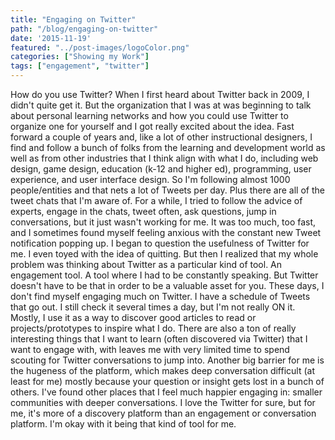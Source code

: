 ```yaml
---
title: "Engaging on Twitter"
path: "/blog/engaging-on-twitter"
date: '2015-11-19'
featured: "../post-images/logoColor.png"
categories: ["Showing my Work"]
tags: ["engagement", "twitter"]
---
```


How do you use Twitter? When I first heard about Twitter back in 2009, I didn't quite get it. But the organization that I was at was beginning to talk about personal learning networks and how you could use Twitter to organize one for yourself and I got really excited about the idea. Fast forward a couple of years and, like a lot of other instructional designers, I find and follow a bunch of folks from the learning and development world as well as from other industries that I think align with what I do, including web design, game design, education (k-12 and higher ed), programming, user experience, and user interface design. So I'm following almost 1000 people/entities and that nets a lot of Tweets per day. Plus there are all of the tweet chats that I'm aware of. For a while, I tried to follow the advice of experts, engage in the chats, tweet often, ask questions, jump in conversations, but it just wasn't working for me. It was too much, too fast, and I sometimes found myself feeling anxious with the constant new Tweet notification popping up. I began to question the usefulness of Twitter for me. I even toyed with the idea of quitting. But then I realized that my whole problem was thinking about Twitter as a particular kind of tool. An engagement tool. A tool where I had to be constantly speaking. But Twitter doesn't have to be that in order to be a valuable asset for you. These days, I don't find myself engaging much on Twitter. I have a schedule of Tweets that go out. I still check it several times a day, but I'm not really ON it. Mostly, I use it as a way to discover good articles to read or projects/prototypes to inspire what I do. There are also a ton of really interesting things that I want to learn (often discovered via Twitter) that I want to engage with, with leaves me with very limited time to spend scouting for Twitter conversations to jump into. Another big barrier for me is the hugeness of the platform, which makes deep conversation difficult (at least for me) mostly because your question or insight gets lost in a bunch of others. I've found other places that I feel much happier engaging in: smaller communities with deeper conversations. I love the Twitter for sure, but for me, it's more of a discovery platform than an engagement or conversation platform. I'm okay with it being that kind of tool for me.
